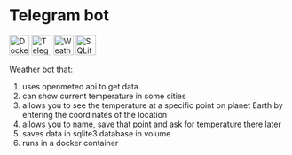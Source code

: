 # Telegram bot

<p align="left">
  <img src="https://raw.githubusercontent.com/danielcranney/readme-generator/main/public/icons/skills/docker-colored.svg" width="36" height="36" alt="Docker" />
  <img src="https://upload.wikimedia.org/wikipedia/commons/8/82/Telegram_logo.svg" width="36" height="36" alt="Telegram" />
  <img src="https://www.svgrepo.com/show/183973/weather.svg" width="36" height="36" alt="Weather Forecast" />
  <img src="https://upload.wikimedia.org/wikipedia/commons/9/97/Sqlite-square-icon.svg" width="36" height="36" alt="SQLite3" />
</p>

Weather bot that:
1. uses openmeteo api to get data
2. can show current temperature in some cities
3. allows you to see the temperature at a specific point on planet Earth by entering the coordinates of the location
4. allows you to name, save that point and ask for temperature there later
5. saves data in sqlite3 database in volume
6. runs in a docker container 
